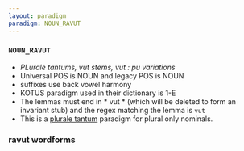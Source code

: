 ```yaml
---
layout: paradigm
paradigm: NOUN_RAVUT
---
```

### ` NOUN_RAVUT `

* _PLurale tantums, vut stems, vut : pu variations_
* Universal POS is NOUN and legacy POS is NOUN
* suffixes use back vowel harmony
* KOTUS paradigm used in their dictionary is 1-E
* The lemmas must end in * vut * (which will be deleted to form an invariant stub) and the regex matching the lemma is ` vut `
* This is a [plurale tantum](https://en.wikipedia.org/wiki/Plurale_tantum) paradigm for plural only nominals.

### ravut wordforms



